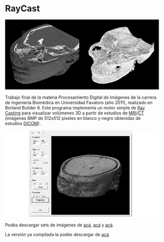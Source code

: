 RayCast
=======
![Alt text](https://github.com/brunoalvarez89/RayCast/blob/master/ConCarne-SinCarne.png)

Trabajo final de la materia Procesamiento Digital de Imágenes de la carrera de Ingeniería Biomédica en Universidad Favaloro (año 2011), realizado en Borland Builder 6. Este programa implementa un motor simple de [Ray Casting](http://en.wikipedia.org/wiki/Volume_ray_casting) para visualizar volúmenes 3D a partir de estudios de [MRI](http://en.wikipedia.org/wiki/Magnetic_resonance_imaging)/[CT](http://en.wikipedia.org/wiki/X-ray_computed_tomography) (imágenes BMP de 512x512 píxeles en blanco y negro obtenidas de estudios [DICOM](http://en.wikipedia.org/wiki/DICOM)).

![Alt text](https://github.com/brunoalvarez89/RayCast/blob/master/Screenshot.png)

Podés descargar sets de imágenes de [acá](https://drive.google.com/folderview?id=0B72lvocrm-L4b1ZlbThGUGN1NzA&usp=sharing), [acá](https://drive.google.com/folderview?id=0B72lvocrm-L4ZEhaaHBtR0VzeVk&usp=sharing) y [acá](https://drive.google.com/folderview?id=0B72lvocrm-L4T1pDQWs4WktqaUE&usp=sharing). 

La versión ya compilada la podés descargar de [acá](https://drive.google.com/open?id=0B72lvocrm-L4VGkwcjJrelM2cm8).

